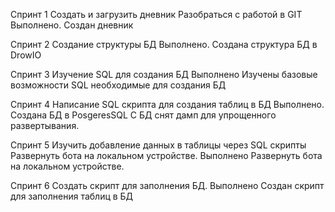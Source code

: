 Спринт 1
Создать и загрузить дневник
Разобраться с работой в GIT
Выполнено. 
Создан дневник

Спринт 2
Создание структуры БД
Выполнено. 
Создана структура БД в DrowIO

Спринт 3
Изучение SQL для создания БД
Выполнено
Изучены базовые возможности SQL необходимые для создания БД

Спринт 4
Написание SQL скрипта для создания таблиц в БД
Выполнено. 
Создана БД в PosgeresSQL
С БД снят дамп для упрощенного развертывания.

Спринт 5
Изучить добавление данных в таблицы через SQL скрипты
Развернуть бота на локальном устройстве.
Выполнено 
Развернуть бота на локальном устройстве.

Спринт 6
Создать скрипт для заполнения БД.
Выполнено 
Создан скрипт для заполнения таблиц в БД


